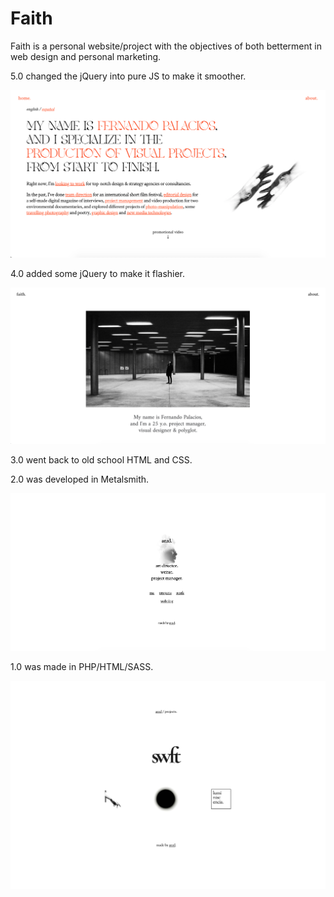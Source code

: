 # Faith

Faith is a personal website/project with the objectives of both betterment in web design and personal marketing.

5.0 changed the jQuery into pure JS to make it smoother.

![Current Version](previews/fifth.png)

4.0 added some jQuery to make it flashier.

![Fourth Version](previews/fourth.png)

3.0 went back to old school HTML and CSS.

2.0 was developed in Metalsmith.

![Second Version](previews/second.png)

1.0 was made in PHP/HTML/SASS.

![First Version](previews/first.png)
